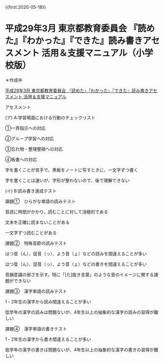 {{first:2020-05-18}}
# 平成29年3月 東京都教育委員会 『読めた』『わかった』『できた』読み書きアセスメント 活用＆支援マニュアル（小学校版）
＊作成中

[平成29年3月 東京都教育委員会 『読めた』『わかった』『できた』読み書きアセスメント 活用＆支援マニュアル](https://www.kyoiku.metro.tokyo.lg.jp/school/document/special_needs_education/files/guideline/yomikakiasesumento.pdf)

アセスメント

(ア)	A:学習場面における行動のチェックリスト

①一斉指示への対応

②グループ学習への対応

③忘れ物・整理整頓への対応

④板書への対応

字を書くことが苦手で、黒板をノートに写すときに、一文字ずつ書く

字を書くことは速いが、字形が整わないので、後で理解できない

(イ)	B:読み書き達成テスト

課題①　ひらがな単語の読みテスト

音読に時間がかかり、読むことに対して消極的である

文末を正確に読まないことがある

一文字ずつ読むことがある

課題②　特殊音節の読みテスト

はつ音（ん）、促音（っ）、よう音（ょ）などの読みを間違えることが多い

はつ音（ん）、促音（っ）、よう音（ょ）などの書きを間違えることが多い

音韻意識の弱さを示す。特に「[た]抜き言葉」のような音のイメージに関する課題ができない

課題③　漢字単語の読みテスト

1・2年生の漢字から読み間違えることが多い

低学年の漢字の読みは問題ないが、4年生以上の抽象的な漢字の読みの習得が難しい

課題④　漢字単語の書きテスト

1・2年生の漢字から書き間違えることが多い

低学年の漢字の書きは問題ないが、4年生以上の抽象的な漢字の書きの習得が難しい
